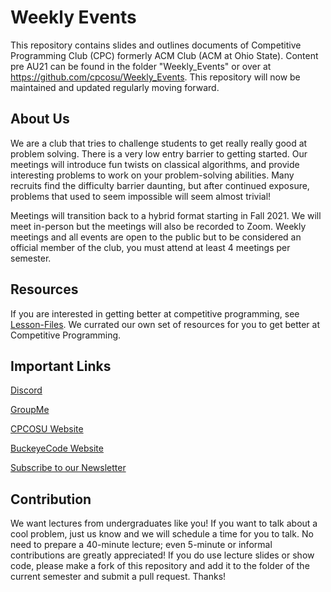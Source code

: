 # Weekly Events
This repository contains slides and outlines documents of Competitive Programming Club (CPC) formerly ACM Club (ACM at Ohio State). Content pre AU21 can be found in the folder "Weekly_Events" or over at https://github.com/cpcosu/Weekly_Events. This repository will now be maintained and updated regularly moving forward.

## About Us
We are a club that tries to challenge students to get really really good at problem solving. There is a very low entry barrier to getting started. Our meetings will introduce fun twists on classical algorithms, and provide interesting problems to work on your problem-solving abilities. Many recruits find the difficulty barrier daunting, but after continued exposure, problems that used to seem impossible will seem almost trivial!

Meetings will transition back to a hybrid format starting in Fall 2021. We will meet in-person but the meetings will also be recorded to Zoom. Weekly meetings and all events are open to the public but to be considered an official member of the club, you must attend at least 4 meetings per semester. 

## Resources
If you are interested in getting better at competitive programming, see [Lesson-Files](https://github.com/cpcosu/Lesson-Files). We currated our own set of resources for you to get better at Competitive Programming.

## Important Links
[Discord](https://discord.gg/WmPGNRV)

[GroupMe](https://go.osu.edu/cpcgroupme)

[CPCOSU Website](https://cpcosu.github.io)

[BuckeyeCode Website](https://buckeyecode.club/)

[Subscribe to our Newsletter](https://go.osu.edu/cpcsubscribe)

## Contribution
We want lectures from undergraduates like you! If you want to talk about a cool problem, just us know and we will schedule a time for you to talk. No need to prepare a 40-minute lecture; even 5-minute or informal contributions are greatly appreciated! If you do use lecture slides or show code, please make a fork of this repository and add it to the folder of the current semester and submit a pull request. Thanks!
